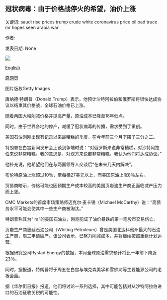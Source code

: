 ## 冠状病毒：由于价格战停火的希望，油价上涨

关键词: saudi rise prices trump crude white coronavirus price oil bad truce mr hopes seen arabia war

作者: 

发表日期: None

![](https://ichef.bbci.co.uk/news/1024/branded_news/DE11/production/_111494865_gettyimages-1216288501.jpg)

[English](Coronavirus%3A%20Oil%20prices%20rise%20on%20hopes%20of%20a%20price%20war%20truce.md)

[原网页](https://www.bbc.com/news/business-52115442)

图片版权Getty Images

唐纳德·特朗普（Donald Trump）表示，他预计沙特阿拉伯和俄罗斯将很快达成协议以结束其价格战，全球石油价格已上涨。

随着两国大幅削减价格并提高产量，原油成本已降至18年低点。

同时，由于世界各地的停产，减缓了冠状病毒的传播，需求受到了重创。

美国石油刚刚出现有记录以来最糟糕的季度，在今年前三个月下降了三分之二。

特朗普在白宫新闻发布会上谈到争端时说：“对俄罗斯来说非常糟糕，对沙特阿拉伯来说非常糟糕。我的意思是，对双方来说都非常糟糕。我认为他们将达成协议。”

他补充说，他希望他们在与两国领导人交谈后“在未来几天内解决”。

布伦特原油上涨超过10％，至每桶27美元以上，而美国原油上涨8％左右。

贸易商暗示，价格可能也因预期生产成本较高的美国页岩油生产商正面临减产压力而上涨。

CMC Markets的首席市场策略师迈克尔·麦卡锡（Michael McCarthy）说：“高债务水平可能会使其中一些生产商被淘汰。”

特朗普称其为“ ra”的美国石油业，刚刚见证了油价暴跌的第一笔股市交易伤亡。

页岩生产商惠廷石油公司（Whiting Petroleum）曾是美国北达科他州最大的石油生产商，周三申请破产。该公司表示，已努力削减成本，并将继续按照重组计划运营。

根据研究公司Rystad Energy的数据，本月全球原油需求预计将比一年前下降近23％。

同时，据报道，特朗普将于周五在白宫与埃克森美孚和雪佛龙等主要能源公司的老板会面。

据《华尔街日报》报道，他们将讨论一系列选择，其中可能包括对从沙特阿拉伯进口的石油征收关税的可能性。